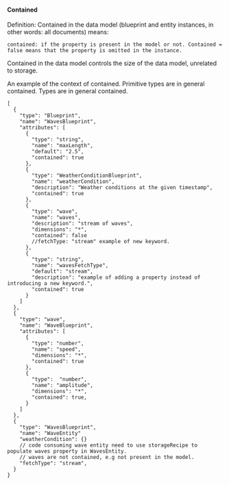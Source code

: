 #### Contained
Definition: Contained in the data model (blueprint and entity instances, in other words: all documents) means:
```
contained: if the property is present in the model or not. Contained = false means that the property is omitted in the instance.
```
Contained in the data model controls the size of the data model, unrelated to storage.

An example of the context of contained. 
Primitive types are in general contained.
Types are in general contained.

```
[
  {
    "type": "Blueprint",
    "name": "WavesBlueprint",
    "attributes": [
      {
        "type": "string",
        "name": "maxLength",
        "default": "2.5",
        "contained": true
      },
      {
        "type": "WeatherConditionBlueprint",
        "name": "weatherCondition",
        "description": "Weather conditions at the given timestamp",
        "contained": true
      },
      {
        "type": "wave",
        "name": "waves",
        "description": "stream of waves",
        "dimensions": "*",
        "contained": false
        //fetchType: "stream" example of new keyword.
      },
      {
        "type": "string",
        "name": "wavesFetchType",
        "default": "stream",
        "description": "example of adding a property instead of introducing a new keyword.",
        "contained": true
      }
    ]
  },
  {
    "type": "wave",
    "name": "WaveBlueprint",
    "attributes": [
      {
        "type": "number",
        "name": "speed",
        "dimensions": "*",
        "contained": true
      },
      {
        "type":  "number",
        "name": "amplitude",
        "dimensions": "*",
        "contained": true,
      }
    ]
  },
  {
    "type": "WavesBlueprint",
    "name": "WaveEntity"
    "weatherCondition": {}
    // code consuming wave entity need to use storageRecipe to populate waves property in WavesEntity.
    // waves are not contained, e.g not present in the model.
    "fetchType": "stream",
  }
}
```